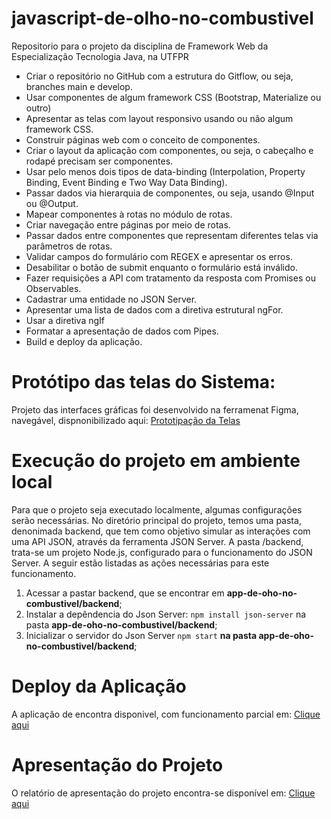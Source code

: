 # javascript-de-olho-no-combustivel

Repositorio para o projeto da disciplina de Framework Web da Especialização Tecnologia Java, na UTFPR

- Criar o repositório no GitHub com a estrutura do Gitflow, ou seja, branches main e develop.
- Usar componentes de algum framework CSS (Bootstrap, Materialize ou outro)
- Apresentar as telas com layout responsivo usando ou não algum framework CSS.
- Construir páginas web com o conceito de componentes.
- Criar o layout da aplicação com componentes, ou seja, o cabeçalho e rodapé precisam ser componentes.
- Usar pelo menos dois tipos de data-binding (Interpolation, Property Binding, Event Binding e Two Way Data Binding).
- Passar dados via hierarquia de componentes, ou seja, usando @Input ou @Output.
- Mapear componentes à rotas no módulo de rotas.
- Criar navegação entre páginas por meio de rotas.
- Passar dados entre componentes que representam diferentes telas via parâmetros de rotas.
- Validar campos do formulário com REGEX e apresentar os erros.
- Desabilitar o botão de submit enquanto o formulário está inválido.
- Fazer requisições a API com tratamento da resposta com Promises ou Observables.
- Cadastrar uma entidade no JSON Server.
- Apresentar uma lista de dados com a diretiva estrutural ngFor.
- Usar a diretiva ngIf
- Formatar a apresentação de dados com Pipes.
- Build e deploy da aplicação.

# Protótipo das telas do Sistema:

Projeto das interfaces gráficas foi desenvolvido na ferramenat Figma, navegável, dispnonibilizado aqui: [Prototipação da Telas](https://www.figma.com/proto/RDAtre2QIB9eHpWgnHI12H/Figma-basics?type=design&node-id=101-78&scaling=min-zoom&page-id=0%3A1&starting-point-node-id=101%3A78&show-proto-sidebar=1)

# Execução do projeto em ambiente local

Para que o projeto seja executado localmente, algumas configurações serão necessárias. No diretório principal do projeto, temos uma pasta, denonimada backend, que tem como objetivo simular as interações com uma API JSON, através da ferramenta JSON Server. A pasta /backend, trata-se um projeto Node.js, configurado para o funcionamento do JSON Server. A seguir estão listadas as ações necessárias para este funcionamento.

1.  Acessar a pastar backend, que se encontrar em **app-de-oho-no-combustivel/backend**;
2.  Instalar a depêndencia do Json Server: `npm install json-server` na pasta **app-de-oho-no-combustivel/backend**;
3.  Inicializar o servidor do Json Server `npm start` **na pasta app-de-oho-no-combustivel/backend**;

# Deploy da Aplicação

A aplicação de encontra disponivel, com funcionamento parcial em: [Clique aqui](https://haccosta.github.io/javascript-de-olho-no-combustivel/listarRegistroAbastecimento)

# Apresentação do Projeto

O relatório de apresentação do projeto encontra-se disponível em: [Clique aqui](relatorioFinalAngular.pdf)
